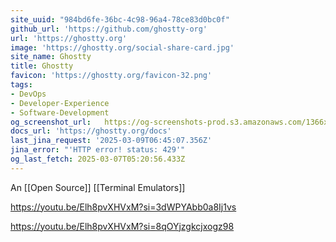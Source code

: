 ```yaml
---
site_uuid: "984bd6fe-36bc-4c98-96a4-78ce83d0bc0f"
github_url: 'https://github.com/ghostty-org'
url: 'https://ghostty.org'
image: 'https://ghostty.org/social-share-card.jpg'
site_name: Ghostty
title: Ghostty
favicon: 'https://ghostty.org/favicon-32.png'
tags:
- DevOps
- Developer-Experience
- Software-Development
og_screenshot_url:   https://og-screenshots-prod.s3.amazonaws.com/1366x768/80/false/d92a20acd486acdbe6a150ad75bd9948e99e11d308d7601463be8a2320f8f8dc.jpeg
docs_url: 'https://ghostty.org/docs'
last_jina_request: '2025-03-09T06:45:07.356Z'
jina_error: "'HTTP error! status: 429'"
og_last_fetch: 2025-03-07T05:20:56.433Z
---
```

An [[Open Source]] [[Terminal Emulators]]

https://youtu.be/Elh8pvXHVxM?si=3dWPYAbb0a8Ij1vs

https://youtu.be/Elh8pvXHVxM?si=8qOYjzgkcjxogz98

